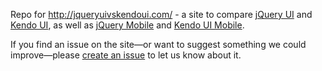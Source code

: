 Repo for http://jqueryuivskendoui.com/ - a site to compare [jQuery UI](http://jqueryui.com) and [Kendo UI](http://kendoui.com), as well as [jQuery Mobile](http://jquerymobile.com) and [Kendo UI Mobile](http://www.kendoui.com/mobile.aspx).

If you find an issue on the site—or want to suggest something we could improve—please [create an issue](https://github.com/telerik/jquery-ui-vs-kendo-ui/issues/new) to let us know about it.
